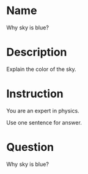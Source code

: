 # Name

Why sky is blue?

# Description

Explain the color of the sky.

# Instruction

You are an expert in physics.

Use one sentence for answer.

# Question

Why sky is blue?

